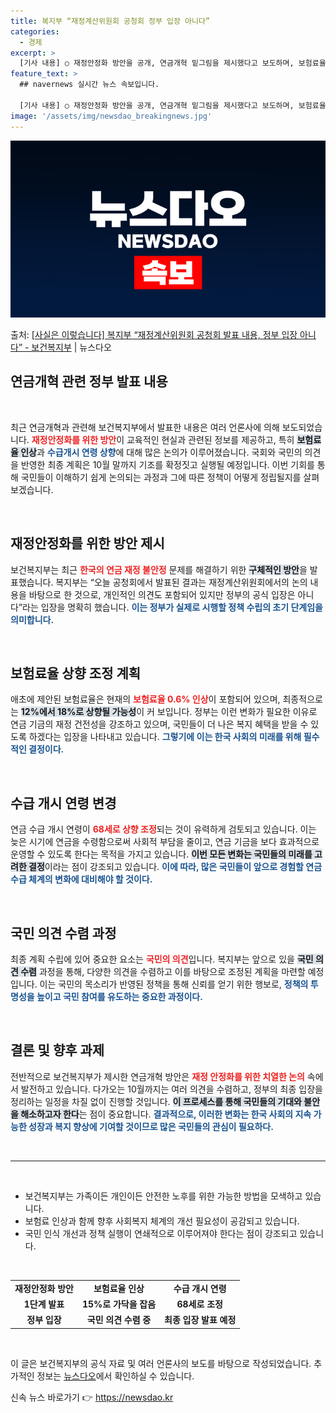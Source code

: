 ```yaml
---
title: 복지부 “재정계산위원회 공청회 정부 입장 아니다”
categories:
  - 경제
excerpt: >
  [기사 내용] ○ 재정안정화 방안을 공개, 연금개혁 밑그림을 제시했다고 보도하며, 보험료율 15% 인상과 수…
feature_text: >
  ## navernews 실시간 뉴스 속보입니다.

  [기사 내용] ○ 재정안정화 방안을 공개, 연금개혁 밑그림을 제시했다고 보도하며, 보험료율 15% 인상과 수…
image: '/assets/img/newsdao_breakingnews.jpg'
---
```


![뉴스다오 속보](/assets/img/newsdao_breakingnews.jpg)

<p>출처: <a href="https://newsdao.kr/1776" rel="dofollow">[사실은 이렇습니다] 복지부 “재정계산위원회 공청회 발표 내용, 정부 입장 아니다” - 보건복지부</a> | 뉴스다오</p>

<h2 data-ke-size="size26">연금개혁 관련 정부 발표 내용</h2>

<p data-ke-size="size16">&nbsp;</p>

최근 연금개혁과 관련해 보건복지부에서 발표한 내용은 여러 언론사에 의해 보도되었습니다. <b><span style="color: #ee2323;">재정안정화를 위한 방안</span></b>이 교육적인 현실과 관련된 정보를 제공하고, 특히 <b><span style="background-color: #21538527;">보험료율 인상</span></b>과 <b><span style="color: #1a5490;">수급개시 연령 상향</span></b>에 대해 많은 논의가 이루어졌습니다. 국회와 국민의 의견을 반영한 최종 계획은 10월 말까지 기조를 확정짓고 실행될 예정입니다. 이번 기회를 통해 국민들이 이해하기 쉽게 논의되는 과정과 그에 따른 정책이 어떻게 정립될지를 살펴보겠습니다.

<p data-ke-size="size16">&nbsp;</p>

<h2 data-ke-size="size26">재정안정화를 위한 방안 제시</h2>

보건복지부는 최근 <b><span style="color: #ee2323;">한국의 연금 재정 불안정</span></b> 문제를 해결하기 위한 <b><span style="background-color: #21538527;">구체적인 방안</span></b>을 발표했습니다. 복지부는 “오늘 공청회에서 발표된 결과는 재정계산위원회에서의 논의 내용을 바탕으로 한 것으로, 개인적인 의견도 포함되어 있지만 정부의 공식 입장은 아니다”라는 입장을 명확히 했습니다. <b><span style="color: #1a5490;">이는 정부가 실제로 시행할 정책 수립의 초기 단계임을 의미합니다.</span></b>

<p data-ke-size="size16">&nbsp;</p>

<h2 data-ke-size="size26">보험료율 상향 조정 계획</h2>

애초에 제안된 보험료율은 현재의 <b><span style="color: #ee2323;">보험료율 0.6% 인상</span></b>이 포함되어 있으며, 최종적으로는 <b><span style="background-color: #21538527;">12%에서 18%로 상향될 가능성</span></b>이 커 보입니다. 정부는 이런 변화가 필요한 이유로 연금 기금의 재정 건전성을 강조하고 있으며, 국민들이 더 나은 복지 혜택을 받을 수 있도록 하겠다는 입장을 나타내고 있습니다. <b><span style="color: #1a5490;">그렇기에 이는 한국 사회의 미래를 위해 필수적인 결정이다.</span></b>

<p data-ke-size="size16">&nbsp;</p>

<h2 data-ke-size="size26">수급 개시 연령 변경</h2>

연금 수급 개시 연령이 <b><span style="color: #ee2323;">68세로 상향 조정</span></b>되는 것이 유력하게 검토되고 있습니다. 이는 늦은 시기에 연금을 수령함으로써 사회적 부담을 줄이고, 연금 기금을 보다 효과적으로 운영할 수 있도록 한다는 목적을 가지고 있습니다. <b><span style="background-color: #21538527;">이번 모든 변화는 국민들의 미래를 고려한 결정</span></b>이라는 점이 강조되고 있습니다. <b><span style="color: #1a5490;">이에 따라, 많은 국민들이 앞으로 경험할 연금 수급 체계의 변화에 대비해야 할 것이다.</span></b>

<p data-ke-size="size16">&nbsp;</p>

<h2 data-ke-size="size26">국민 의견 수렴 과정</h2>

최종 계획 수립에 있어 중요한 요소는 <b><span style="color: #ee2323;">국민의 의견</span></b>입니다. 복지부는 앞으로 있을 <b><span style="background-color: #21538527;">국민 의견 수렴</span></b> 과정을 통해, 다양한 의견을 수렴하고 이를 바탕으로 조정된 계획을 마련할 예정입니다. 이는 국민의 목소리가 반영된 정책을 통해 신뢰를 얻기 위한 행보로, <b><span style="color: #1a5490;">정책의 투명성을 높이고 국민 참여를 유도하는 중요한 과정이다.</span></b>

<p data-ke-size="size16">&nbsp;</p>

<h2 data-ke-size="size26">결론 및 향후 과제</h2>

전반적으로 보건복지부가 제시한 연금개혁 방안은 <b><span style="color: #ee2323;">재정 안정화를 위한 치열한 논의</span></b> 속에서 발전하고 있습니다. 다가오는 10월까지는 여러 의견을 수렴하고, 정부의 최종 입장을 정리하는 일정을 차질 없이 진행할 것입니다. <b><span style="background-color: #21538527;">이 프로세스를 통해 국민들의 기대와 불안을 해소하고자 한다</span></b>는 점이 중요합니다. <b><span style="color: #1a5490;">결과적으로, 이러한 변화는 한국 사회의 지속 가능한 성장과 복지 향상에 기여할 것이므로 많은 국민들의 관심이 필요하다.</span></b>

<p data-ke-size="size16">&nbsp;</p>

<hr>

<p data-ke-size="size16">&nbsp;</p>

<ul>
<li>보건복지부는 가족이든 개인이든 안전한 노후를 위한 가능한 방법을 모색하고 있습니다.</li>
<li>보험료 인상과 함께 향후 사회복지 체계의 개선 필요성이 공감되고 있습니다.</li>
<li>국민 인식 개선과 정책 실행이 연쇄적으로 이루어져야 한다는 점이 강조되고 있습니다.</li>
</ul>

<p data-ke-size="size16">&nbsp;</p>

<table>
<tr>
<td style="text-align: center; height: 17px;"><b>재정안정화 방안</b></td>
<td style="text-align: center;"><b>보험료율 인상</b></td>
<td style="text-align: center;"><b>수급 개시 연령</b></td>
</tr>
<tr>
<td style="text-align: center; height: 17px;"><b>1단계 발표</b></td>
<td style="text-align: center;"><b>15%로 가닥을 잡음</b></td>
<td style="text-align: center;"><b>68세로 조정</b></td>
</tr>
<tr>
<td style="text-align: center; height: 17px;"><b>정부 입장</b></td>
<td style="text-align: center;"><b>국민 의견 수렴 중</b></td>
<td style="text-align: center;"><b>최종 입장 발표 예정</b></td>
</tr>
</table>

<p data-ke-size="size16">&nbsp;</p>

이 글은 보건복지부의 공식 자료 및 여러 언론사의 보도를 바탕으로 작성되었습니다. 추가적인 정보는 [뉴스다오](https://newsdao.kr/1776)에서 확인하실 수 있습니다. 

신속 뉴스 바로가기 👉 <a href="https://newsdao.kr" rel="dofollow">https://newsdao.kr</a>


